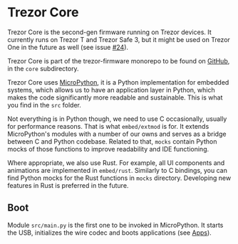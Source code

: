 # Trezor Core

Trezor Core is the second-gen firmware running on Trezor devices. It currently runs on Trezor T and Trezor Safe 3, but it might be used on Trezor One in the future as well (see issue [#24](https://github.com/trezor/trezor-firmware/issues/24)).

Trezor Core is part of the trezor-firmware monorepo to be found on [GitHub](https://github.com/trezor/trezor-firmware), in the `core` subdirectory.

Trezor Core uses [MicroPython](https://github.com/micropython/micropython), it is a Python implementation for embedded systems, which allows us to have an application layer in Python, which makes the code significantly more readable and sustainable. This is what you find in the `src` folder.

Not everything is in Python though, we need to use C occasionally, usually for performance reasons. That is what `embed/extmod` is for. It extends MicroPython's modules with a number of our owns and serves as a bridge between C and Python codebase. Related to that, `mocks` contain Python mocks of those functions to improve readability and IDE functioning.

Where appropriate, we also use Rust. For example, all UI components and animations are implemented in `embed/rust`. Similarly to C bindings, you can find Python mocks for the Rust functions in `mocks` directory. Developing new features in Rust is preferred in the future.

## Boot

Module `src/main.py` is the first one to be invoked in MicroPython. It starts the USB, initializes the wire codec and boots applications (see [Apps](apps.md)).
